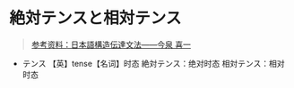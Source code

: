 # 絶対テンスと相対テンス 
>[参考资料：日本語構造伝達文法——今泉 喜一](http://www012.upp.so-net.ne.jp/nikodebu/)

* テンス 【英】tense【名词】时态
絶対テンス：绝对时态 相対テンス：相对时态
